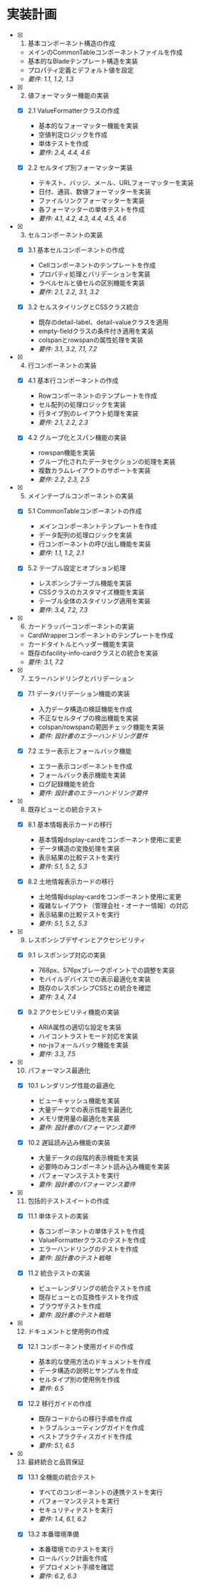 # 実装計画

- [x] 1. 基本コンポーネント構造の作成
  - メインのCommonTableコンポーネントファイルを作成
  - 基本的なBladeテンプレート構造を実装
  - プロパティ定義とデフォルト値を設定
  - _要件: 1.1, 1.2, 1.3_

- [x] 2. 値フォーマッター機能の実装
  - [x] 2.1 ValueFormatterクラスの作成
    - 基本的なフォーマッター機能を実装
    - 空値判定ロジックを作成
    - 単体テストを作成
    - _要件: 2.4, 4.4, 4.6_

  - [x] 2.2 セルタイプ別フォーマッター実装
    - テキスト、バッジ、メール、URLフォーマッターを実装
    - 日付、通貨、数値フォーマッターを実装
    - ファイルリンクフォーマッターを実装
    - 各フォーマッターの単体テストを作成
    - _要件: 4.1, 4.2, 4.3, 4.4, 4.5, 4.6_

- [x] 3. セルコンポーネントの実装
  - [x] 3.1 基本セルコンポーネントの作成
    - Cellコンポーネントのテンプレートを作成
    - プロパティ処理とバリデーションを実装
    - ラベルセルと値セルの区別機能を実装
    - _要件: 2.1, 2.2, 3.1, 3.2_

  - [x] 3.2 セルスタイリングとCSSクラス統合
    - 既存のdetail-label、detail-valueクラスを適用
    - empty-fieldクラスの条件付き適用を実装
    - colspanとrowspanの属性処理を実装
    - _要件: 3.1, 3.2, 7.1, 7.2_

- [x] 4. 行コンポーネントの実装
  - [x] 4.1 基本行コンポーネントの作成
    - Rowコンポーネントのテンプレートを作成
    - セル配列の処理ロジックを実装
    - 行タイプ別のレイアウト処理を実装
    - _要件: 2.1, 2.2, 2.3_

  - [x] 4.2 グループ化とスパン機能の実装
    - rowspan機能を実装
    - グループ化されたデータセクションの処理を実装
    - 複数カラムレイアウトのサポートを実装
    - _要件: 2.2, 2.3, 2.5_

- [x] 5. メインテーブルコンポーネントの実装
  - [x] 5.1 CommonTableコンポーネントの作成
    - メインコンポーネントテンプレートを作成
    - データ配列の処理ロジックを実装
    - 行コンポーネントの呼び出し機能を実装
    - _要件: 1.1, 1.2, 2.1_

  - [x] 5.2 テーブル設定とオプション処理
    - レスポンシブテーブル機能を実装
    - CSSクラスのカスタマイズ機能を実装
    - テーブル全体のスタイリング適用を実装
    - _要件: 3.4, 7.2, 7.3_

- [x] 6. カードラッパーコンポーネントの実装
  - CardWrapperコンポーネントのテンプレートを作成
  - カードタイトルとヘッダー機能を実装
  - 既存のfacility-info-cardクラスとの統合を実装
  - _要件: 3.1, 7.2_

- [x] 7. エラーハンドリングとバリデーション
  - [x] 7.1 データバリデーション機能の実装
    - 入力データ構造の検証機能を作成
    - 不正なセルタイプの検出機能を実装
    - colspan/rowspanの範囲チェック機能を実装
    - _要件: 設計書のエラーハンドリング要件_

  - [x] 7.2 エラー表示とフォールバック機能
    - エラー表示コンポーネントを作成
    - フォールバック表示機能を実装
    - ログ記録機能を統合
    - _要件: 設計書のエラーハンドリング要件_

- [x] 8. 既存ビューとの統合テスト
  - [x] 8.1 基本情報表示カードの移行
    - 基本情報display-cardをコンポーネント使用に変更
    - データ構造の変換処理を実装
    - 表示結果の比較テストを実行
    - _要件: 5.1, 5.2, 5.3_

  - [x] 8.2 土地情報表示カードの移行
    - 土地情報display-cardをコンポーネント使用に変更
    - 複雑なレイアウト（管理会社・オーナー情報）の対応
    - 表示結果の比較テストを実行
    - _要件: 5.1, 5.2, 5.3_

- [x] 9. レスポンシブデザインとアクセシビリティ
  - [x] 9.1 レスポンシブ対応の実装
    - 768px、576pxブレークポイントでの調整を実装
    - モバイルデバイスでの表示最適化を実装
    - 既存のレスポンシブCSSとの統合を確認
    - _要件: 3.4, 7.4_

  - [x] 9.2 アクセシビリティ機能の実装
    - ARIA属性の適切な設定を実装
    - ハイコントラストモード対応を実装
    - no-jsフォールバック機能を実装
    - _要件: 3.3, 7.5_

- [x] 10. パフォーマンス最適化
  - [x] 10.1 レンダリング性能の最適化
    - ビューキャッシュ機能を実装
    - 大量データでの表示性能を最適化
    - メモリ使用量の最適化を実装
    - _要件: 設計書のパフォーマンス要件_

  - [x] 10.2 遅延読み込み機能の実装
    - 大量データの段階的表示機能を実装
    - 必要時のみコンポーネント読み込み機能を実装
    - パフォーマンステストを実行
    - _要件: 設計書のパフォーマンス要件_

- [x] 11. 包括的テストスイートの作成
  - [x] 11.1 単体テストの実装
    - 各コンポーネントの単体テストを作成
    - ValueFormatterクラスのテストを作成
    - エラーハンドリングのテストを作成
    - _要件: 設計書のテスト戦略_

  - [x] 11.2 統合テストの実装
    - ビューレンダリングの統合テストを作成
    - 既存ビューとの互換性テストを作成
    - ブラウザテストを作成
    - _要件: 設計書のテスト戦略_

- [x] 12. ドキュメントと使用例の作成
  - [x] 12.1 コンポーネント使用ガイドの作成
    - 基本的な使用方法のドキュメントを作成
    - データ構造の説明とサンプルを作成
    - セルタイプ別の使用例を作成
    - _要件: 6.5_

  - [x] 12.2 移行ガイドの作成
    - 既存コードからの移行手順を作成
    - トラブルシューティングガイドを作成
    - ベストプラクティスガイドを作成
    - _要件: 5.1, 6.5_

- [x] 13. 最終統合と品質保証
  - [x] 13.1 全機能の統合テスト
    - すべてのコンポーネントの連携テストを実行
    - パフォーマンステストを実行
    - セキュリティテストを実行
    - _要件: 1.4, 6.1, 6.2_

  - [x] 13.2 本番環境準備
    - 本番環境でのテストを実行
    - ロールバック計画を作成
    - デプロイメント手順を確認
    - _要件: 6.2, 6.3_
    